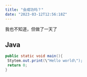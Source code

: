 ```yaml
---
title: "会成功吗？"
date: "2023-03-12T12:56:18Z"
---
```

我也不知道，但做了一天了
## Java
```java
public static void main(){
 Stytem.out.print(\"Hello world\");
 return 0;
}
```
